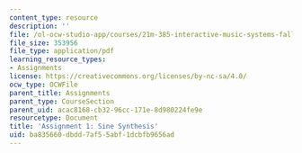 ```yaml
---
content_type: resource
description: ''
file: /ol-ocw-studio-app/courses/21m-385-interactive-music-systems-fall-2016/ba835660dbdd7af55abf1dcbfb9656ad_MIT21M_385F16_pset1.pdf
file_size: 353956
file_type: application/pdf
learning_resource_types:
- Assignments
license: https://creativecommons.org/licenses/by-nc-sa/4.0/
ocw_type: OCWFile
parent_title: Assignments
parent_type: CourseSection
parent_uid: acac8168-cb32-96cc-171e-8d980224fe9e
resourcetype: Document
title: 'Assignment 1: Sine Synthesis'
uid: ba835660-dbdd-7af5-5abf-1dcbfb9656ad
---
```

